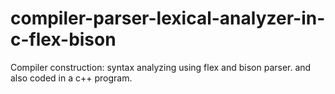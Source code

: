 # compiler-parser-lexical-analyzer-in-c-flex-bison
 Compiler construction: syntax analyzing using  flex and bison parser. and also coded in a c++ program.
